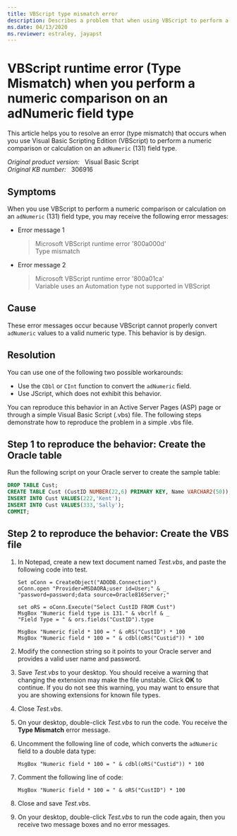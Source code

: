 ```yaml
---
title: VBScript type mismatch error
description: Describes a problem that when using VBScript to perform a numeric comparison or calculation on an adNumeric (131) field type, type mismatch error occurs.
ms.date: 04/13/2020
ms.reviewer: estraley, jayapst
---
```

# VBScript runtime error (Type Mismatch) when you perform a numeric comparison on an adNumeric field type

This article helps you to resolve an error (type mismatch) that occurs when you use Visual Basic Scripting Edition (VBScript) to perform a numeric comparison or calculation on an `adNumeric` (131) field type.

_Original product version:_ &nbsp; Visual Basic Script  
_Original KB number:_ &nbsp; 306916

## Symptoms

When you use VBScript to perform a numeric comparison or calculation on an `adNumeric` (131) field type, you may receive the following error messages:

- Error message 1

    > Microsoft VBScript runtime error '800a000d'  
    > Type mismatch

- Error message 2

    > Microsoft VBScript runtime error '800a01ca'  
    > Variable uses an Automation type not supported in VBScript

## Cause

These error messages occur because VBScript cannot properly convert `adNumeric` values to a valid numeric type. This behavior is by design.

## Resolution

You can use one of the following two possible workarounds:

- Use the `CDbl` or `CInt` function to convert the `adNumeric` field.
- Use JScript, which does not exhibit this behavior.

You can reproduce this behavior in an Active Server Pages (ASP) page or through a simple Visual Basic Script (.vbs) file. The following steps demonstrate how to reproduce the problem in a simple .vbs file.

## Step 1 to reproduce the behavior: Create the Oracle table

Run the following script on your Oracle server to create the sample table:

```sql
DROP TABLE Cust;
CREATE TABLE Cust (CustID NUMBER(22,6) PRIMARY KEY, Name VARCHAR2(50));
INSERT INTO Cust VALUES(222,'Kent');
INSERT INTO Cust VALUES(333,'Sally');
COMMIT;
```

## Step 2 to reproduce the behavior: Create the VBS file

1. In Notepad, create a new text document named *Test.vbs*, and paste the following code into test.

    ```vbs
    Set oConn = CreateObject("ADODB.Connection")
    oConn.open "Provider=MSDAORA;user id=User;" & _
    "password=password;data source=Oracle816Server;"

    set oRS = oConn.Execute("Select CustID FROM Cust")
    MsgBox "Numeric field type is 131." & vbcrlf & _
    "Field Type = " & ors.fields("CustID").type

    MsgBox "Numeric field * 100 = " & oRS("CustID") * 100
    MsgBox "Numeric field * 100 = " & cdbl(oRS("Custid")) * 100
    ```

2. Modify the connection string so it points to your Oracle server and provides a valid user name and password.

3. Save *Test.vbs* to your desktop. You should receive a warning that changing the extension may make the file unstable. Click **OK** to continue. If you do not see this warning, you may want to ensure that you are showing extensions for known file types.

4. Close *Test.vbs*.
5. On your desktop, double-click *Test.vbs* to run the code. You receive the **Type Mismatch** error message.

6. Uncomment the following line of code, which converts the `adNumeric` field to a double data type:

    ```vbs
    MsgBox "Numeric field * 100 = " & cdbl(oRS("Custid")) * 100
    ```

7. Comment the following line of code:

    ```vbs
    MsgBox "Numeric field * 100 = " & oRS("CustID") * 100
    ```

8. Close and save *Test.vbs*.
9. On your desktop, double-click *Test.vbs* to run the code again, then you receive two message boxes and no error messages.
